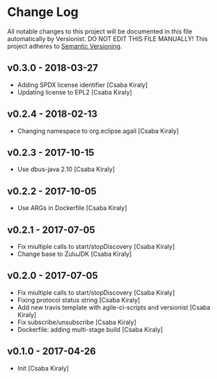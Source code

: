 # Change Log

All notable changes to this project will be documented in this file
automatically by Versionist. DO NOT EDIT THIS FILE MANUALLY!
This project adheres to [Semantic Versioning](http://semver.org/).

## v0.3.0 - 2018-03-27

* Adding SPDX license identifier [Csaba Kiraly]
* Updating license to EPL2 [Csaba Kiraly]

## v0.2.4 - 2018-02-13

* Changing namespace to org.eclipse.agail [Csaba Kiraly]

## v0.2.3 - 2017-10-15

* Use dbus-java 2.10 [Csaba Kiraly]

## v0.2.2 - 2017-10-05

* Use ARGs in Dockerfile [Csaba Kiraly]

## v0.2.1 - 2017-07-05

* Fix miultiple calls to start/stopDiscovery [Csaba Kiraly]
* Change base to ZuluJDK [Csaba Kiraly]

## v0.2.0 - 2017-07-05

* Fix miultiple calls to start/stopDiscovery [Csaba Kiraly]
* Fixing protocol status string [Csaba Kiraly]
* Add new travis template with agile-ci-scripts and versionist [Csaba Kiraly]
* Fix subscribe/unsubscribe [Csaba Kiraly]
* Dockerfile: adding multi-stage build [Csaba Kiraly]

## v0.1.0 - 2017-04-26

* Init [Csaba Kiraly]
